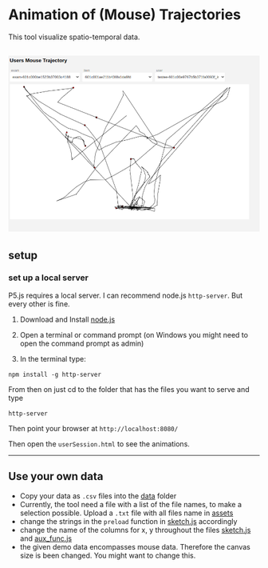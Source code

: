 # Animation of (Mouse) Trajectories

This tool visualize spatio-temporal data.

![](img/screen01.png)
----
## setup

### set up a local server

P5.js requires a local server.  I can recommend node.js `http-server`. But every other is fine. 

1) Download and Install [node.js](https://nodejs.org/en/download/) 

2) Open a terminal or command prompt (on Windows you might need to open the command prompt as admin)

3) In the terminal type:
```
npm install -g http-server
```

From then on just cd to the folder that has the files you want to serve and type

```
http-server
```

Then point your browser at `http://localhost:8080/`


Then open the  `userSession.html` to see the animations.

----

## Use your own data

- Copy your data as `.csv` files into the [data](data/) folder
- Currently, the tool need a file with a list of the file names, to make a selection possible. Upload a `.txt` file with all files name in [assets](assets/)  
- change the strings in the `preload` function in [sketch.js](sketch.js) accordingly 
- change the name of the columns for x, y throughout the files [sketch.js](sketch.js) and [aux_func.js](aux_func.js)
- the given demo data encompasses mouse data. Therefore the canvas size is been changed. You might want to change this. 
